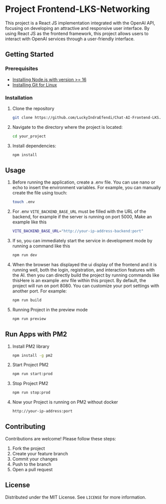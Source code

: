 # Project Frontend-LKS-Networking

This project is a React JS implementation integrated with the OpenAI API, focusing on developing an attractive and responsive user interface. By using React JS as the frontend framework, this project allows users to interact with OpenAI services through a user-friendly interface.

## Getting Started

### Prerequisites

- <a href="https://www.digitalocean.com/community/tutorials/how-to-install-node-js-on-debian-10">Installing Node.js with version >= 16</a>
- <a href="https://git-scm.com/book/en/v2/Getting-Started-Installing-Git">Installing Git for Linux</a>

### Installation

1. Clone the repository
   ```sh
   git clone https://github.com/LuckyIndraEfendi/Chat-AI-Frontend-LKS.git
   ```
2. Navigate to the directory where the project is located:
   ```sh
   cd your_project
   ```
3. Install dependencies:

   ```sh
   npm install
   ```

## Usage

1. Before running the application, create a .env file. You can use nano or echo to insert the environment variables. For example, you can manually create the file using touch:

   ```sh
   touch .env
   ```

2. For .env `VITE_BACKEND_BASE_URL` must be filled with the URL of the backend, for example if the server is running on port 5000, Make an example like this
   ```sh
   VITE_BACKEND_BASE_URL="http://your-ip-address-backend:port"
   ```
3. If so, you can immediately start the service in development mode by running a command like this

   ```sh
   npm run dev
   ```

4. When the browser has displayed the ui display of the frontend and it is running well, both the login, registration, and interaction features with the AI. then you can directly build the project by running commands like thisHere is an example .env file within this project. By default, the project will run on port 8080. You can customize your port settings with another port. For example:

   ```sh
   npm run build

   ```

5. Running Project in the preview mode

   ```sh
   npm run preview
   ```

## Run Apps with PM2

1. Install PM2 library

   ```sh
   npm install -g pm2
   ```

2. Start Project PM2

   ```sh
   npm run start:prod
   ```

3. Stop Project PM2

   ```sh
   npm run stop:prod
   ```

4. Now your Project is running on PM2 without docker

   ```sh
   http://your-ip-address:port
   ```

## Contributing

Contributions are welcome! Please follow these steps:

1. Fork the project
2. Create your feature branch
3. Commit your changes
4. Push to the branch
5. Open a pull request

## License

Distributed under the MIT License. See `LICENSE` for more information.
